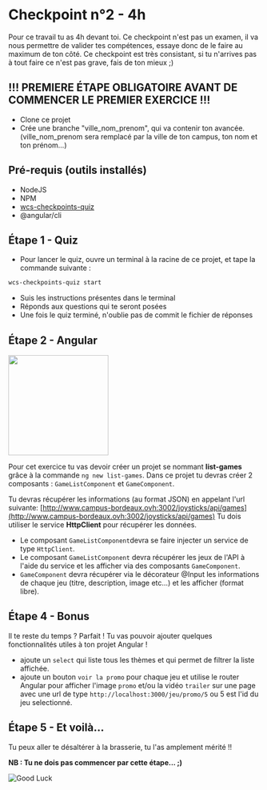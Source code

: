 # Checkpoint n°2 - **4h**

Pour ce travail tu as 4h devant toi. Ce checkpoint n'est pas un examen, il va nous permettre de valider tes compétences, essaye donc de le faire au maximum de ton côté.
Ce checkpoint est très consistant, si tu n'arrives pas à tout faire ce n'est pas grave, fais de ton mieux ;)

## **!!! PREMIERE ÉTAPE OBLIGATOIRE AVANT DE COMMENCER LE PREMIER EXERCICE !!!**

- Clone ce projet
- Crée une branche "ville_nom_prenom", qui va contenir ton avancée. (ville_nom_prenom sera remplacé par la ville de ton campus, ton nom et ton prénom...)

## Pré-requis (outils installés)

- NodeJS
- NPM
- [wcs-checkpoints-quiz](https://www.npmjs.com/package/wcs-checkpoints-quiz)
- @angular/cli

## Étape 1 - Quiz

- Pour lancer le quiz, ouvre un terminal à la racine de ce projet, et tape la commande suivante :

```sh
wcs-checkpoints-quiz start
```

- Suis les instructions présentes dans le terminal
- Réponds aux questions qui te seront posées
- Une fois le quiz terminé, n'oublie pas de commit le fichier de réponses

## Étape 2 - Angular

<img src="https://www.mememaker.net/api/bucket?path=static/img/memes/full/2019/Jan/28/23/angular-101205.png" height="200">

Pour cet exercice tu vas devoir créer un projet se nommant **list-games** grâce à la commande `ng new list-games`.
Dans ce projet tu devras créer 2 composants : `GameListComponent` et `GameComponent`.


Tu devras récupérer les informations (au format JSON) en appelant l'url suivante: [http://www.campus-bordeaux.ovh:3002/joysticks/api/games](http://www.campus-bordeaux.ovh:3002/joysticks/api/games)
Tu dois utiliser le service **HttpClient** pour récupérer les données.

- Le composant `GameListComponent`devra se faire injecter un service de type `HttpClient`.
- Le composant `GameListComponent` devra récupérer les jeux de l'API à l'aide du service et les afficher via des composants `GameComponent`.
- `GameComponent` devra récupérer via le décorateur @Input les informations de chaque jeu (titre, description, image etc...) et les afficher (format libre).

## Étape 4 - Bonus

Il te reste du temps ? Parfait ! Tu vas pouvoir ajouter quelques fonctionnalités utiles à ton projet Angular !

- ajoute un `select` qui liste tous les thèmes et qui permet de filtrer la liste affichée.
- ajoute un bouton `voir la promo` pour chaque jeu et utilise le router Angular pour afficher l'image `promo` et/ou la vidéo `trailer` sur une page avec une url de type `http://localhost:3000/jeu/promo/5` ou 5 est l'id du jeu selectionné.

## Étape 5 - Et voilà...

Tu peux aller te désaltérer à la brasserie, tu l'as amplement mérité !!

**NB : Tu ne dois pas commencer par cette étape... ;)**

![Good Luck](https://media.giphy.com/media/AC1PtbdsJZyOQ/giphy.gif)